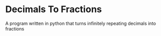 # Decimals To Fractions

A program written in python that turns infinitely repeating decimals into fractions
